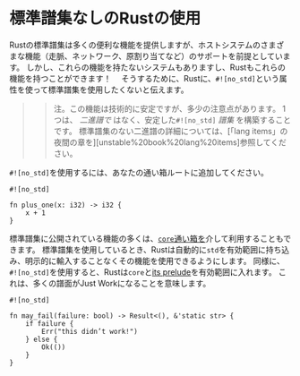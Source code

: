 # 標準譜集なしのRustの使用

Rustの標準譜集は多くの便利な機能を提供しますが、ホストシステムのさまざまな機能（走脈、ネットワーク、原割り当てなど）のサポートを前提としています。
しかし、これらの機能を持たないシステムもありますし、Rustもこれらの機能を持つことができます！　
そうするために、Rustに、`#![no_std]`という属性を使って標準譜集を使用したくないと伝えます。

> > 注。この機能は技術的に安定ですが、多少の注意点があります。
> > 1つは、 _二進譜で_ はなく、安定した`#![no_std]`  _譜集_ を構築することです。
> > 標準譜集のない二進譜の詳細については、[「lang items」の夜間の章を][unstable%20book%20lang%20items]参照してください。

`#![no_std]`を使用するには、あなたの通い箱ルートに追加してください。

```rust,ignore
#![no_std]

fn plus_one(x: i32) -> i32 {
    x + 1
}
```

標準譜集に公開されている機能の多くは、[`core`通い箱を](../../core/index.html)介して利用することもできます。
標準譜集を使用しているとき、Rustは自動的に`std`を有効範囲に持ち込み、明示的に輸入することなくその機能を使用できるようにします。
同様に、`#![no_std]`を使用すると、Rustは`core`と[its prelude](../../core/prelude/v1/index.html)を有効範囲に入れます。
これは、多くの譜面がJust Workになることを意味します。

```rust,ignore
#![no_std]

fn may_fail(failure: bool) -> Result<(), &'static str> {
    if failure {
        Err("this didn’t work!")
    } else {
        Ok(())
    }
}
```

[unstable book lang items]: ../../unstable-book/language-features/lang-items.html#using-libc
